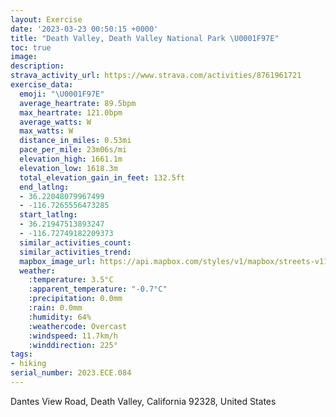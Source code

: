 ```yaml
---
layout: Exercise
date: '2023-03-23 00:50:15 +0000'
title: "Death Valley, Death Valley National Park \U0001F97E"
toc: true
image:
description:
strava_activity_url: https://www.strava.com/activities/8761961721
exercise_data:
  emoji: "\U0001F97E"
  average_heartrate: 89.5bpm
  max_heartrate: 121.0bpm
  average_watts: W
  max_watts: W
  distance_in_miles: 0.53mi
  pace_per_mile: 23m06s/mi
  elevation_high: 1661.1m
  elevation_low: 1618.3m
  total_elevation_gain_in_feet: 132.5ft
  end_latlng:
  - 36.22048079967499
  - -116.7265556473285
  start_latlng:
  - 36.21947513893247
  - -116.72749182209373
  similar_activities_count:
  similar_activities_trend:
  mapbox_image_url: https://api.mapbox.com/styles/v1/mapbox/streets-v11/static/path-5+787af2-1.0(q%7C%60%7CE%60omgU%5C%5ED%5EJL%5En%40%40Jj%40ZCBCTACDKB%3FDDDAEOKB%40FBCAB%40AGCISSKMCIGA%40%3FKCKi%40gAS%5BMISS%5DWq%40m%40e%40q%40YSWK),pin-s-s+e5b22e(-116.72833,36.21849),pin-s-f+89ae00(-116.72743999999996,36.21952000000002)/auto/800x800?access_token=pk.eyJ1Ijoiam9zaGJlY2ttYW4iLCJhIjoiY205eWR2aDd1MWZ6djJrbXc4a3M0bWZleiJ9.XiG9OWkNcZk2QzjJbxLB4A
  weather:
    :temperature: 3.5°C
    :apparent_temperature: "-0.7°C"
    :precipitation: 0.0mm
    :rain: 0.0mm
    :humidity: 64%
    :weathercode: Overcast
    :windspeed: 11.7km/h
    :winddirection: 225°
tags:
- hiking
serial_number: 2023.ECE.084
---
```

Dantes View Road, Death Valley, California 92328, United States
